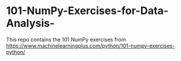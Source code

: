 # 101-NumPy-Exercises-for-Data-Analysis-

This repo contains the 101 NumPy exercises from https://www.machinelearningplus.com/python/101-numpy-exercises-python/
